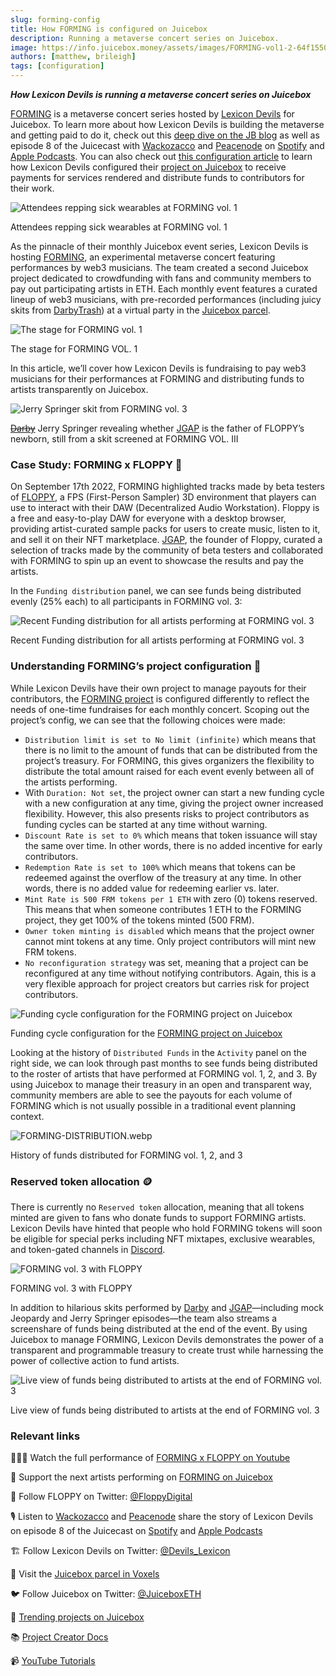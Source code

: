 ```yaml
---
slug: forming-config
title: How FORMING is configured on Juicebox
description: Running a metaverse concert series on Juicebox.
image: https://info.juicebox.money/assets/images/FORMING-vol1-2-64f1550549f8ab9d9d003db09839e43e.webp
authors: [matthew, brileigh]
tags: [configuration]
---
```


***How Lexicon Devils is running a metaverse concert series on Juicebox***

[FORMING](https://juicebox.money/v2/p/66) is a metaverse concert series hosted by [Lexicon Devils](https://twitter.com/devils_lexicon) for Juicebox. To learn more about how Lexicon Devils is building the metaverse and getting paid to do it, check out this [deep dive on the JB blog](https://info.juicebox.money/blog/2022-07-14-lexicon-devils) as well as episode 8 of the Juicecast with [Wackozacco](https://twitter.com/wackozacco420) and [Peacenode](https://twitter.com/peace_node) on [Spotify](https://open.spotify.com/episode/3dVbEegY8abnQSbejulgiL?si=9f3a2106287d4a59) and [Apple Podcasts](https://podcasts.apple.com/ca/podcast/ep-8-peacenode-and-wackozacco-from-lexicon-devils/id1599885493?i=1000569582815). You can also check out [this configuration article](https://info.juicebox.money/blog/2022-09-27-lexicon-devils-config) to learn how Lexicon Devils configured their [project on Juicebox](https://juicebox.money/p/lexicondevils) to receive payments for services rendered and distribute funds to contributors for their work.

![Attendees repping sick wearables at FORMING vol. 1](FORMING-vol1-1.webp)

<p class="subtitle">Attendees repping sick wearables at FORMING vol. 1</p>

As the pinnacle of their monthly Juicebox event series, Lexicon Devils is hosting [FORMING](http://forming.lexicondevils.xyz/), an experimental metaverse concert featuring performances by web3 musicians. The team created a second Juicebox project dedicated to crowdfunding with fans and community members to pay out participating artists in ETH. Each monthly event features a curated lineup of web3 musicians, with pre-recorded performances (including juicy skits from [DarbyTrash](https://twitter.com/darbytrash)) at a virtual party in the [Juicebox parcel](http://juicebox.lexicondevils.xyz/).

![The stage for FORMING vol. 1](FORMING-vol1-2.webp)

<p class="subtitle">The stage for FORMING VOL. 1</p>

In this article, we’ll cover how Lexicon Devils is fundraising to pay web3 musicians for their performances at FORMING and distributing funds to artists transparently on Juicebox.

![Jerry Springer skit from FORMING vol. 3](springer.jpg)

<p class="subtitle"> <s><a href="https://twitter.com/darbytrash">Darby</a></s> Jerry Springer revealing whether <a href="https://twitter.com/jokersgotaposse">JGAP</a> is the father of FLOPPY’s newborn, still from a skit screened at FORMING VOL. III</p>

### Case Study: FORMING x FLOPPY 💾

On September 17th 2022, FORMING highlighted tracks made by beta testers of [FLOPPY](https://twitter.com/FloppyDigital/status/1473029187179065357), a FPS (First-Person Sampler) 3D environment that players can use to interact with their DAW (Decentralized Audio Workstation). Floppy is a free and easy-to-play DAW for everyone with a desktop browser, providing artist-curated sample packs for users to create music, listen to it, and sell it on their NFT marketplace. [JGAP](https://twitter.com/jokersgotaposse), the founder of Floppy, curated a selection of tracks made by the community of beta testers and collaborated with FORMING to spin up an event to showcase the results and pay the artists.

In the `Funding distribution` panel, we can see funds being distributed evenly (25% each) to all participants in FORMING vol. 3:

![Recent Funding distribution for all artists performing at FORMING vol. 3](FORMING-funding-distribution.webp)

<p class="subtitle">Recent Funding distribution for all artists performing at FORMING vol. 3</p>

### Understanding FORMING’s project configuration 🔎

While Lexicon Devils have their own project to manage payouts for their contributors, the [FORMING project](https://juicebox.money/v2/p/66) is configured differently to reflect the needs of one-time fundraises for each monthly concert. Scoping out the project’s config, we can see that the following choices were made:

- `Distribution limit is set to No limit (infinite)` which means that there is no limit to the amount of funds that can be distributed from the project’s treasury. For FORMING, this gives organizers the flexibility to distribute the total amount raised for each event evenly between all of the artists performing.
- With `Duration: Not set`, the project owner can start a new funding cycle with a new configuration at any time, giving the project owner increased flexibility. However, this also presents risks to project contributors as funding cycles can be started at any time without warning.
- `Discount Rate is set to 0%` which means that token issuance will stay the same over time. In other words, there is no added incentive for early contributors.
- `Redemption Rate is set to 100%` which means that tokens can be redeemed against the overflow of the treasury at any time. In other words, there is no added value for redeeming earlier vs. later.
- `Mint Rate is 500 FRM tokens per 1 ETH` with zero (0) tokens reserved. This means that when someone contributes 1 ETH to the FORMING project, they get 100% of the tokens minted (500 FRM).
- `Owner token minting is disabled` which means that the project owner cannot mint tokens at any time. Only project contributors will mint new FRM tokens.
- `No reconfiguration strategy` was set, meaning that a project can be reconfigured at any time without notifying contributors. Again, this is a very flexible approach for project creators but carries risk for project contributors.

![Funding cycle configuration for the FORMING project on Juicebox](FORMING-FC.webp)

<p class="subtitle">Funding cycle configuration for the <a href="https://juicebox.money/v2/p/66">FORMING project on Juicebox</a></p>

Looking at the history of `Distributed Funds` in the `Activity` panel on the right side, we can look through past months to see funds being distributed to the roster of artists that have performed at FORMING vol. 1, 2, and 3. By using Juicebox to manage their treasury in an open and transparent way, community members are able to see the payouts for each volume of FORMING which is not usually possible in a traditional event planning context.

![FORMING-DISTRIBUTION.webp](FORMING-payouts.webp)

<p class="subtitle">History of funds distributed for FORMING vol. 1, 2, and 3</p>

### Reserved token allocation 🪙

There is currently no `Reserved token` allocation, meaning that all tokens minted are given to fans who donate funds to support FORMING artists. Lexicon Devils have hinted that people who hold FORMING tokens will soon be eligible for special perks including NFT mixtapes, exclusive wearables, and token-gated channels in [Discord](https://discord.gg/Trjv9nA7c9).

![FORMING vol. 3 with FLOPPY](FORMING-vol3-1.jpg)

<p class="subtitle">FORMING vol. 3 with FLOPPY</p>

In addition to hilarious skits performed by [Darby](https://twitter.com/darbytrash) and [JGAP](https://twitter.com/jokersgotaposse)—including mock Jeopardy and Jerry Springer episodes—the team also streams a screenshare of funds being distributed at the end of the event. By using Juicebox to manage FORMING, Lexicon Devils demonstrates the power of a transparent and programmable treasury to create trust while harnessing the power of collective action to fund artists.

![Live view of funds being distributed to artists at the end of FORMING vol. 3](FORMING-vol3-2.webp)

<p class="subtitle">Live view of funds being distributed to artists at the end of FORMING vol. 3</p>  

### Relevant links

🧑🏼‍🎤 Watch the full performance of [FORMING x FLOPPY on Youtube](https://www.youtube.com/watch?v=JHbpz-SE6Vw)

💸 Support the next artists performing on [FORMING on Juicebox](https://juicebox.money/v2/p/66)

💾 Follow FLOPPY on Twitter: [@FloppyDigital](https://twitter.com/FloppyDigital/status/1473029187179065357)

🎙️ Listen to [Wackozacco](https://twitter.com/wackozacco420) and [Peacenode](https://twitter.com/peace_node) share the story of Lexicon Devils on episode 8 of the Juicecast on [Spotify](https://open.spotify.com/episode/3dVbEegY8abnQSbejulgiL?si=9f3a2106287d4a59) and [Apple Podcasts](https://podcasts.apple.com/ca/podcast/ep-8-peacenode-and-wackozacco-from-lexicon-devils/id1599885493?i=1000569582815)

🏗 Follow Lexicon Devils on Twitter: [@Devils_Lexicon](https://twitter.com/devils_lexicon)

🧃 Visit the [Juicebox parcel in Voxels](http://juicebox.lexicondevils.xyz/)

🐦 Follow Juicebox on Twitter: [@JuiceboxETH](https://twitter.com/juiceboxETH)

🚀 [Trending projects on Juicebox](https://juicebox.money/projects)

📚 [Project Creator Docs](https://info.juicebox.money/user/)

📹 [YouTube Tutorials](https://www.youtube.com/c/JuiceboxDAO)
